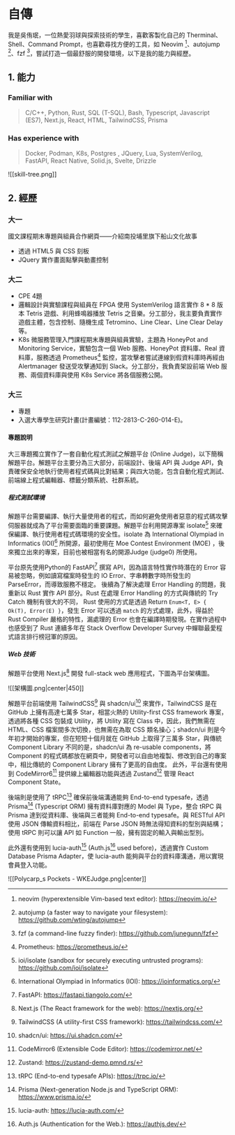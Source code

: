 
# 自傳

我是吳侑珉，一位熱愛羽球與探索技術的學生，喜歡客製化自己的 Therminal、Shell、Command Prompt，也喜歡尋找方便的工具，如 Neovim [^1]、autojump [^2]、fzf [^3]，嘗試打造一個最舒服的開發環境，以下是我的能力與經歷。

## 1. 能力

### Familiar with

> C/C++, Python, Rust, SQL (T-SQL), Bash, Typescript, Javascript (ES7),
>  Next.js, React,  HTML, TailwindCSS, Prisma

### Has experience with

> Docker, Podman, K8s, Postgres , JQuery, Lua, SystemVerilog, FastAPI,
> React Native, Solid.js, Svelte, Drizzle

![[skill-tree.png]]

## 2. 經歷

### 大一

國文課程期末專題與組員合作網頁——介紹南投埔里旗下船山文化故事
- 透過 HTML5 與 CSS 刻板
- JQuery 實作畫面點擊與動畫控制

### 大二
 
* CPE 4題
* 邏輯設計與實驗課程與組員在 FPGA 使用 SystemVerilog 語言實作 8 * 8 版本 Tetris 遊戲、利用蜂鳴器播放 Tetris 之音樂。分工部分，我主要負責實作遊戲主體，包含控制、隨機生成 Tetromino、Line Clear、Line Clear Delay 等。
* K8s 微服務管理入門課程期末專題與組員實驗，主題為 HoneyPot and Monitoring Service，實驗包含一個 Web 服務、HoneyPot 資料庫、Real 資料庫，服務透過 Prometheus[^4] 監控，當攻擊者嘗試連線到假資料庫時再經由 Alertmanager 發送受攻擊通知到 Slack。分工部分，我負責架設前端 Web 服務、兩個資料庫與使用 K8s Service 將各個服務公開。

### 大三

* 專題
* 入選大專學生研究計畫(計畫編號：112-2813-C-260-014-E)。

#### 專題說明
大三專題獨立實作了一套自動化程式測試之解題平台 (Online Judge)，以下簡稱解題平台。解題平台主要分為三大部分，前端設計、後端 API 與 Judge API，負責確保安全地執行使用者程式碼與比對結果；與四大功能，包含自動化程式測試、前端線上程式編輯器、標籤分類系統、社群系統。

##### 程式測試環境

解題平台需要編譯、執行大量使用者的程式，而如何避免使用者惡意的程式碼攻擊伺服器就成為了平台需要面臨的重要課題。解題平台利用開源專案 isolate[^5] 來確保編譯、執行使用者程式碼環境的安全性。isolate 為 International Olympiad in Informatics (IOI)[^6] 所開源，最初使用在 Moe Contest Environment (MOE) ，後來獨立出來的專案，目前也被相當有名的開源Judge (judge0) 所使用。

平台原先使用Python的 FastAPI[^7] 撰寫 API，因為語言特性實作時潛在的 Error 容易被忽略，例如讀寫檔案時發生的 IO Error、字串轉數字時所發生的 ParseError，而導致服務不穩定。
後續為了解決處理 Error Handling 的問題，我重新以 Rust 實作 API 部分。Rust 在處理 Error Handling 的方式與傳統的 Try Catch 機制有很大的不同， Rust 使用的方式是透過 Return `Enum<T, E> { Ok(T), Error(E) }`，發生 Error 可以透過 `match` 的方式處理，此外，得益於 Rust Compiler 嚴格的特性，漏處理的 Error 也會在編譯時期發現。在實作過程中也感受到了 Rust 連續多年在 Stack Overflow Developer Survey 中蟬聯最愛程式語言排行榜冠軍的原因。

##### Web 技術

解題平台使用 Next.js[^8] 開發 full-stack web 應用程式，下圖為平台架構圖。

![[架構圖.png|center|450]]

解題平台前端使用 TailwindCSS[^9] 與  shadcn/ui[^10] 來實作，TailwindCSS 是在 GitHub 上擁有高達七萬多 Star，相當火熱的 Utility-first CSS framework 專案，透過將各種 CSS 包裝成 Utility，將 Utility 寫在 Class 中，因此，我們無需在 HTML、CSS 檔案間多次切換，也無需在為取 CSS 類名操心；shadcn/ui 則是今年初才開始的專案，但在短短十個月就在 GitHub 上取得了三萬多 Star，與傳統 Component Library 不同的是，shadcn/ui 為 re-usable components，將 Component 的程式碼都放在網頁中，開發者可以自由地複製、修改到自己的專案中，相比傳統的 Component Library 擁有了更高的自由度。
此外，平台還有使用到 CodeMirror6[^11] 提供線上編輯器功能與透過 Zustand[^12] 管理 React Component State。

後端則是使用了 tRPC[^13] 確保前後端溝通能夠 End-to-end typesafe，透過 Prisma[^14] (Typescript ORM) 擁有資料庫對應的 Model 與 Type，整合 tRPC 與 Prisma 達到從資料庫、後端與三者能夠 End-to-end typesafe。與 RESTful API 使用 JSON 傳輸資料相比，前端在 Parse JSON 時無法得知資料的型別與結構；使用 tRPC 則可以讓 API 如 Function 一般，擁有固定的輸入與輸出型別。

此外還有使用到 lucia-auth[^15] (Auth.js[^16] used before)，透過實作 Custom Database Prisma Adapter，使 lucia-auth 能夠與平台的資料庫溝通，用以實現會員登入功能。

![[Polycarp_s Pockets - WKEJudge.png|center]]

[^1]: neovim (hyperextensible Vim-based text editor): https://neovim.io/
[^2]: autojump (a faster way to navigate your filesystem): https://github.com/wting/autojump
[^3]: fzf (a command-line fuzzy finder): https://github.com/junegunn/fzf
[^4]: Prometheus: https://prometheus.io/
[^5]: ioi/isolate (sandbox for securely executing untrusted programs): https://github.com/ioi/isolate
[^6]: International Olympiad in Informatics (IOI): https://ioinformatics.org/
[^7]: FastAPI: https://fastapi.tiangolo.com/
[^8]: Next.js (The React framework for the web): https://nextjs.org/
[^9]: TailwindCSS (A utility-first CSS framework): https://tailwindcss.com/
[^10]: shadcn/ui: https://ui.shadcn.com/
[^11]: CodeMirror6 (Extensible Code Editor): https://codemirror.net/
[^12]: Zustand: https://zustand-demo.pmnd.rs/
[^13]: tRPC (End-to-end typesafe APIs): https://trpc.io/
[^14]: Prisma (Next-generation Node.js and TypeScript ORM): https://www.prisma.io/
[^15]: lucia-auth: https://lucia-auth.com/
[^16]: Auth.js (Authentication for the Web.): https://authjs.dev/